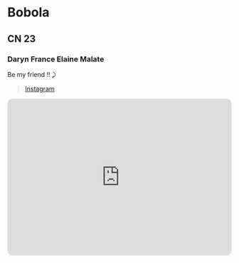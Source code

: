 # Bobola
## CN 23
### Daryn France Elaine Malate 


Be my friend !! ⤸

> [Instagram](https://www.instagram.com/darrsz_/)

<iframe style="border-radius:12px" src="https://open.spotify.com/embed/playlist/3AdBEU037nJBURYljsVp35?utm_source=generator" width="100%" height="352" frameBorder="0" allowfullscreen="" allow="autoplay; clipboard-write; encrypted-media; fullscreen; picture-in-picture" loading="lazy"></iframe>
